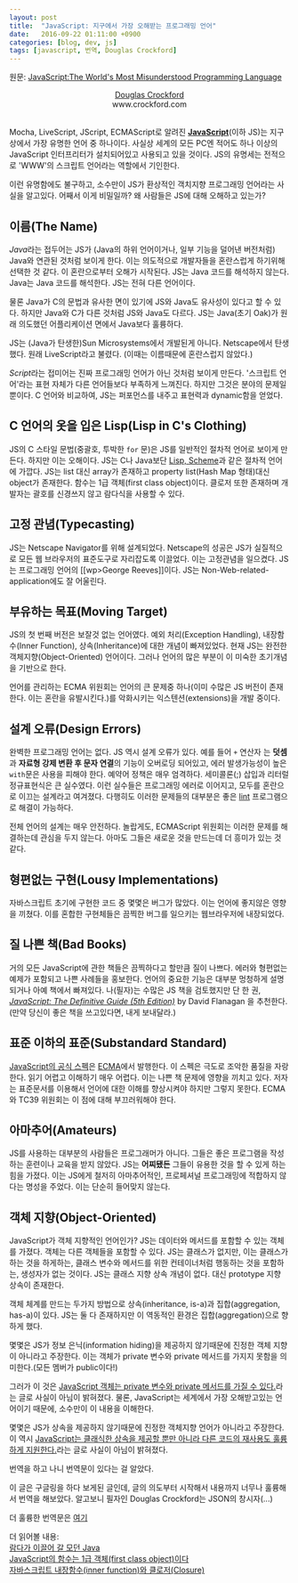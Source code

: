 ```yaml
---
layout: post
title:  "JavaScript: 지구에서 가장 오해받는 프로그래밍 언어"
date:   2016-09-22 01:11:00 +0900
categories: [blog, dev, js]
tags: [javascript, 번역, Douglas Crockford]
---
```

원문: [JavaScript:The World's Most Misunderstood Programming Language](http://javascript.crockford.com/javascript.html)

<center><a href="mailto:douglas@crockford.com">Douglas Crockford</a></center>
<center>www.crockford.com</center>    
<br />

  
Mocha, LiveScript, JScript, ECMAScript로 알려진 **[JavaScript](http://javascript.crockford.com/)**(이하 JS)는 지구상에서 가장 유명한 언어 중 하나이다. 사실상 세계의 모든 PC엔 적어도 하나 이상의 JavaScript 인터프리터가 설치되어있고 사용되고 있을 것이다. JS의 유명세는 전적으로 'WWW'의 스크립트 언어라는 역할에서 기인한다.

이런 유명함에도 불구하고, 소수만이 JS가 환상적인 객치지향 프로그래밍 언어라는 사실을 알고있다. 어째서 이게 비밀일까? 왜 사람들은 JS에 대해 오해하고 있는가?


## 이름(The Name)

*Java*라는 접두어는 JS가 (Java의 하위 언어이거나, 일부 기능을 덜어낸 버전처럼) Java와 연관된 것처럼 보이게 한다. 이는 의도적으로 개발자들을 혼란스럽게 하기위해 선택한 것 같다. 이 혼란으로부터 오해가 시작된다. JS는 Java 코드를 해석하지 않는다. Java는 Java 코드를 해석한다. JS는 전혀 다른 언어이다.

물론 Java가 C의 문법과 유사한 면이 있기에 JS와 Java도 유사성이 있다고 할 수 있다. 하지만 Java와 C가 다른 것처럼 JS와 Java도 다르다. JS는 Java(초기 Oak)가 원래 의도했던 어플리케이션 면에서 Java보다 훌륭하다.

JS는 (Java가 탄생한)Sun Microsystems에서 개발된게 아니다. Netscape에서 탄생했다. 원래 LiveScript라고 불렸다. (이때는 이름때문에 혼란스럽지 않았다.)

*Script*라는 접미어는 진짜 프로그래밍 언어가 아닌 것처럼 보이게 만든다. '스크립트 언어'라는 표현 자체가 다른 언어들보다 부족하게 느껴진다. 하지만 그것은 분야의 문제일 뿐이다. C 언어와 비교하여, JS는 퍼포먼스를 내주고 표현력과 dynamic함을 얻었다.


## C 언어의 옷을 입은 Lisp(Lisp in C's Clothing)

JS의 C 스타일 문법(중괄호, 투박한 ```for``` 문)은 JS를 일반적인 절차적 언어로 보이게 만든다. 하지만 이는 오해이다. JS는 C나 Java보단 [Lisp, Scheme](http://javascript.crockford.com/little.html)과 같은 절차적 언어에 가깝다. JS는 list 대신 array가 존재하고 property list(Hash Map 형태)대신 object가 존재한다. 함수는 1급 객체(first class object)이다. 클로저 또한 존재하며 개발자는 괄호를 신경쓰지 않고 람다식을 사용할 수 있다.


## 고정 관념(Typecasting)

JS는 Netscape Navigator를 위해 설계되었다. Netscape의 성공은 JS가 실질적으로 모든 웹 브라우저의 표준도구로 자리잡도록 이끌었다. 이는 고정관념을 일으켰다. JS는 프로그래밍 언어의 [[wp>George Reeves]]이다. JS는 Non-Web-related-application에도 잘 어울린다.


## 부유하는 목표(Moving Target)

JS의 첫 번째 버전은 보잘것 없는 언어였다. 예외 처리(Exception Handling), 내장함수(Inner Function), 상속(Inheritance)에 대한 개념이 빠져있었다. 현재 JS는 완전한 객체지향(Object-Oriented) 언어이다. 그러나 언어의 많은 부분이 이 미숙한 초기개념을 기반으로 한다.

언어를 관리하는 ECMA 위원회는 언어의 큰 문제중 하나(이미 수많은 JS 버전이 존재한다. 이는 혼란을 유발시킨다.)를 악화시키는 익스텐션(extensions)을 개발 중이다.


## 설계 오류(Design Errors)

완벽한 프로그래밍 언어는 없다. JS 역시 설계 오류가 있다. 예를 들어 ```+``` 연산자 는 **덧셈**과 **자료형 강제 변환 후 문자 연결**의 기능이 오버로딩 되어있고, 에러 발생가능성이 높은 ```with```문은 사용을 피해야 한다. 예약어 정책은 매우 엄격하다. 세미콜론(;) 삽입과 리터럴 정규표현식은 큰 실수였다. 이런 실수들은 프로그래밍 에러로 이어지고, 모두를 혼란으로 이끄는 설계라고 여겨졌다. 다행히도 이러한 문제들의 대부분은 좋은 [lint](http://www.jslint.com/) 프로그램으로 해결이 가능하다.

전체 언어의 설계는 매우 안전하다. 놀랍게도, ECMAScript 위원회는 이러한 문제를 해결하는데 관심을 두지 않는다. 아마도 그들은 새로운 것을 만드는데 더 흥미가 있는 것 같다.


## 형편없는 구현(Lousy Implementations)

자바스크립트 초기에 구현한 코드 중 몇몇은 버그가 많았다. 이는 언어에 좋지않은 영향을 끼쳤다. 이를 혼합한 구현체들은 끔찍한 버그를 일으키는 웹브라우저에 내장되었다.


## 질 나쁜 책(Bad Books)

거의 모든 JavaScript에 관한 책들은 끔찍하다고 할만큼 질이 나쁘다. 에러와 형편없는 예제가 포함되고 나쁜 사례들을 홍보한다. 언어의 중요한 기능은 대부분 멍청하게 설명되거나 아예 책에서 빠져있다. 나(필자)는 수많은 JS 책을 검토했지만 단 한 권, *[JavaScript: The Definitive Guide (5th Edition)](https://www.amazon.com/exec/obidos/ASIN/0596101996/wrrrldwideweb)* by David Flanagan 을 추천한다. (만약 당신이 좋은 책을 쓰고있다면, 내게 보내달라.)


## 표준 이하의 표준(Substandard Standard)

[JavaScript의 공식 스펙](http://www.ecma-international.org/publications/standards/Ecma-262.htm)은 [ECMA](http://www.ecma-international.org/)에서 발행한다. 이 스펙은 극도로 조악한 품질을 자랑한다. 읽기 어렵고 이해하기 매우 어렵다. 이는 나쁜 책 문제에 영향을 끼치고 있다. 저자는 표준문서를 이용해서 언어에 대한 이해를 향상시켜야 하지만 그렇지 못한다. ECMA와 TC39 위원회는 이 점에 대해 부끄러워해야 한다.


## 아마추어(Amateurs)

JS를 사용하는 대부분의 사람들은 프로그래머가 아니다. 그들은 좋은 프로그램을 작성하는 훈련이나 교육을 받지 않았다. JS는 **어찌됐든** 그들이 유용한 것을 할 수 있게 하는 힘을 가졌다. 이는 JS에게 철저히 아마추어적인, 프로페셔널 프로그래밍에 적합하지 않다는 명성을 주었다. 이는 단순히 들어맞지 않는다.


## 객체 지향(Object-Oriented)

JavaScript가 객체 지향적인 언어인가? JS는 데이터와 메서드를 포함할 수 있는 객체를 가졌다. 객체는 다른 객체들을 포함할 수 있다. JS는 클래스가 없지만, 이는 클래스가 하는 것을 하게하는, 클래스 변수와 메서드를 위한 컨테이너처럼 행동하는 것을 포함하는, 생성자가 없는 것이다. JS는 클래스 지향 상속 개념이 없다. 대신 prototype 지향 상속이 존재한다.

객체 체계를 만드는 두가지 방법으로 상속(inheritance, is-a)과 집합(aggregation, has-a)이 있다. JS는 둘 다 존재하지만 이 역동적인 환경은 집합(aggregation)으로 향하게 했다.

몇몇은 JS가 정보 은닉(information hiding)을 제공하지 않기때문에 진정한 객체 지향이 아니라고 주장한다. 이는 객체가 private 변수와 private 메서드를 가지지 못함을 의미한다.(모든 멤버가 public이다!)

그러가 이 것은 [JavaScript 객체는 private 변수와 private 메서드를 가질 수 있다.](http://www.crockford.com/javascript/private.html)라는 글로 사실이 아님이 밝혀졌다. 물론, JavaScript는 세계에서 가장 오해받고있는 언어이기 때문에, 소수만이 이 내용을 이해한다.

몇몇은 JS가 상속을 제공하지 않기때문에 진정한 객체지향 언어가 아니라고 주장한다. 이 역시 [JavaScript는 클래식한 상속을 제공할 뿐만 아니라 다른 코드의 재사용도 훌륭하게 지원한다.](http://javascript.crockford.com/inheritance.html)라는 글로 사실이 아님이 밝혀졌다.

번역을 하고 나니 번역문이 있다는 걸 알았다.

이 글은 구글링을 하다 보게된 글인데, 글의 의도부터 시작해서 내용까지 너무나 훌륭해서 번역을 해보았다. 알고보니 필자인 Douglas Crockford는 JSON의 창시자(...)

더 훌륭한 번역문은 [여기](http://skyul.tistory.com/172)

더 읽어볼 내용:    
[람다가 이끌어 갈 모던 Java](http://d2.naver.com/helloworld/4911107)    
[JavaScript의 함수는 1급 객체(first class object)이다](http://bestalign.github.io/2015/10/18/first-class-object/)    
[자바스크립트 내장함수(inner function)와 클로저(Closure)](http://emflant.tistory.com/66)
